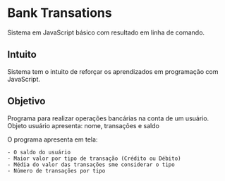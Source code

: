 # Bank Transations
Sistema em JavaScript básico com resultado em linha de comando.

## Intuito
Sistema tem o intuito de reforçar os aprendizados em programação com JavaScript.

## Objetivo
Programa para realizar operações bancárias na conta de um usuário.
Objeto usuário apresenta: nome, transações e saldo

O programa apresenta em tela:
```
- O saldo do usuário
- Maior valor por tipo de transação (Crédito ou Débito)
- Média do valor das transações sme considerar o tipo
- Número de transações por tipo
```